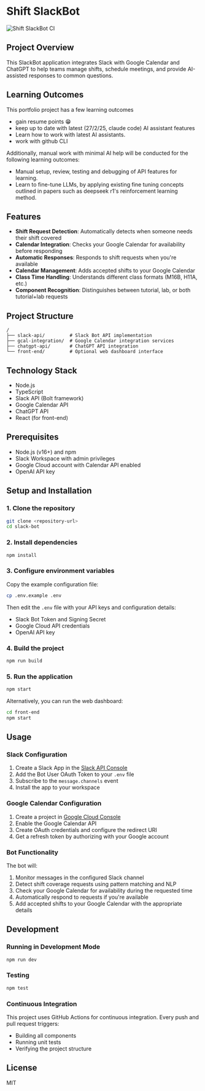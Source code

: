 # Shift SlackBot

![Shift SlackBot CI](https://github.com/yourusername/slack-bot/workflows/Shift%20SlackBot%20CI/badge.svg)

## Project Overview
This SlackBot application integrates Slack with Google Calendar and ChatGPT to help teams manage shifts, schedule meetings, and provide AI-assisted responses to common questions.

## Learning Outcomes
This portfolio project has a few learning outcomes
- gain resume points 😁
- keep up to date with latest (27/2/25, claude code) AI assistant features
- Learn how to work with latest AI assistants.
- work with github CLI

Additionally, manual work with minimal AI help will be conducted for the following learning outcomes:
- Manual setup, review, testing and debugging of API features for learning.
- Learn to fine-tune LLMs, by applying existing fine tuning concepts outlined in papers such as deepseek r1's reinforcement learning method.

## Features
- **Shift Request Detection**: Automatically detects when someone needs their shift covered
- **Calendar Integration**: Checks your Google Calendar for availability before responding
- **Automatic Responses**: Responds to shift requests when you're available
- **Calendar Management**: Adds accepted shifts to your Google Calendar
- **Class Time Handling**: Understands different class formats (M16B, H11A, etc.)
- **Component Recognition**: Distinguishes between tutorial, lab, or both tutorial+lab requests

## Project Structure
```
/
├── slack-api/         # Slack Bot API implementation
├── gcal-integration/  # Google Calendar integration services
├── chatgpt-api/       # ChatGPT API integration
└── front-end/         # Optional web dashboard interface
```

## Technology Stack
- Node.js
- TypeScript
- Slack API (Bolt framework)
- Google Calendar API
- ChatGPT API
- React (for front-end)

## Prerequisites
- Node.js (v16+) and npm
- Slack Workspace with admin privileges
- Google Cloud account with Calendar API enabled
- OpenAI API key

## Setup and Installation

### 1. Clone the repository
```bash
git clone <repository-url>
cd slack-bot
```

### 2. Install dependencies
```bash
npm install
```

### 3. Configure environment variables
Copy the example configuration file:
```bash
cp .env.example .env
```

Then edit the `.env` file with your API keys and configuration details:
- Slack Bot Token and Signing Secret
- Google Cloud API credentials
- OpenAI API key

### 4. Build the project
```bash
npm run build
```

### 5. Run the application
```bash
npm start
```

Alternatively, you can run the web dashboard:
```bash
cd front-end
npm start
```

## Usage

### Slack Configuration
1. Create a Slack App in the [Slack API Console](https://api.slack.com/apps)
2. Add the Bot User OAuth Token to your `.env` file
3. Subscribe to the `message.channels` event
4. Install the app to your workspace

### Google Calendar Configuration
1. Create a project in [Google Cloud Console](https://console.cloud.google.com/)
2. Enable the Google Calendar API
3. Create OAuth credentials and configure the redirect URI
4. Get a refresh token by authorizing with your Google account

### Bot Functionality
The bot will:
1. Monitor messages in the configured Slack channel
2. Detect shift coverage requests using pattern matching and NLP
3. Check your Google Calendar for availability during the requested time
4. Automatically respond to requests if you're available
5. Add accepted shifts to your Google Calendar with the appropriate details

## Development

### Running in Development Mode
```bash
npm run dev
```

### Testing
```bash
npm test
```

### Continuous Integration
This project uses GitHub Actions for continuous integration. Every push and pull request triggers:
- Building all components
- Running unit tests
- Verifying the project structure

## License
MIT
